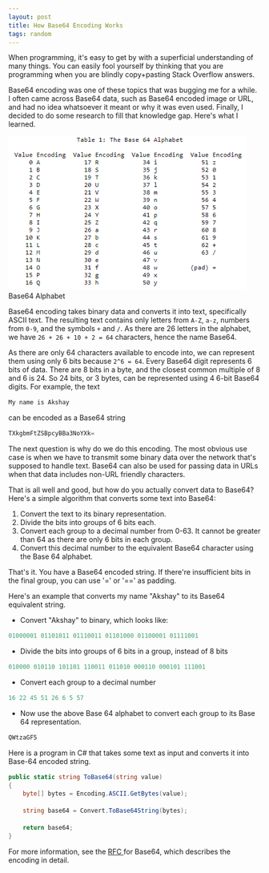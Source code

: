 ```yaml
---
layout: post
title: How Base64 Encoding Works
tags: random
---
```


When programming, it's easy to get by with a superficial understanding of many things. You can easily fool yourself by thinking that you are programming when you are blindly copy+pasting Stack Overflow answers. 

Base64 encoding was one of these topics that was bugging me for a while. I often came across Base64 data, such as Base64 encoded image or URL, and had no idea whatsoever it meant or why it was even used. Finally, I decided to do some research to fill that knowledge gap. Here's what I learned.

<div class="random centered">
  <a target="_blank" href="/images/random/base64_encoding.png">
    <img src="/images/random/base64_encoding.png" alt="Base64 Encoding">
  </a>
  <div class="caption">Base64 Alphabet</div>
</div>

Base64 encoding takes binary data and converts it into text, specifically ASCII text. The resulting text contains only letters from `A-Z`, `a-z`, numbers from `0-9`, and the symbols `+` and `/`. As there are 26 letters in the alphabet, we have `26 + 26 + 10 + 2 = 64` characters, hence the name Base64.  

As there are only 64 characters available to encode into, we can represent them using only 6 bits because `2^6 = 64`. Every Base64 digit represents 6 bits of data. There are 8 bits in a byte, and the closest common multiple of 8 and 6 is 24. So 24 bits, or 3 bytes, can be represented using 4 6-bit Base64 digits. For example, the text

```c
My name is Akshay
```

can be encoded as a Base64 string 

```c
TXkgbmFtZSBpcyBBa3NoYXk=
```

The next question is why do we do this encoding. The most obvious use case is when we have to transmit some binary data over the network that's supposed to handle text. Base64 can also be used for passing data in URLs when that data includes non-URL friendly characters.

That is all well and good, but how do you actually convert data to Base64? Here's a simple algorithm that converts some text into Base64:

1. Convert the text to its binary representation. 
2. Divide the bits into groups of 6 bits each.
3. Convert each group to a decimal number from 0-63. It cannot be greater than 64 as there are only 6 bits in each group. 
4. Convert this decimal number to the equivalent Base64 character using the Base 64 alphabet. 

That's it. You have a Base64 encoded string. If there're insufficient bits in the final group, you can use '=' or '==' as padding. 

Here's an example that converts my name "Akshay" to its Base64 equivalent string. 

- Convert "Akshay" to binary, which looks like:

```c
01000001 01101011 01110011 01101000 01100001 01111001
```

- Divide the bits into groups of 6 bits in a group, instead of 8 bits

```c
010000 010110 101101 110011 011010 000110 000101 111001
```

- Convert each group to a decimal number

```c
16 22 45 51 26 6 5 57
```

- Now use the above Base 64 alphabet to convert each group to its Base 64 representation.

```c
QWtzaGF5
```

Here is a program in C# that takes some text as input and converts it into Base-64 encoded string.

```c#
public static string ToBase64(string value)
{
    byte[] bytes = Encoding.ASCII.GetBytes(value);

    string base64 = Convert.ToBase64String(bytes);

    return base64;
}
```

For more information, see the [RFC ](https://tools.ietf.org/html/rfc4648)for Base64, which describes the encoding in detail. 